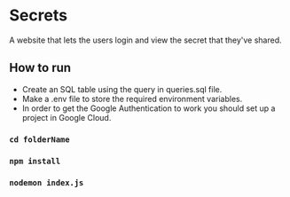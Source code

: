 # Secrets
A website that lets the users login and view the secret that they've shared.

## How to run
* Create an SQL table using the query in queries.sql file.
* Make a .env file to store the required environment variables.
* In order to get the Google Authentication to work you should set up a project in Google Cloud.

### `cd folderName`
### `npm install`
### `nodemon index.js`
